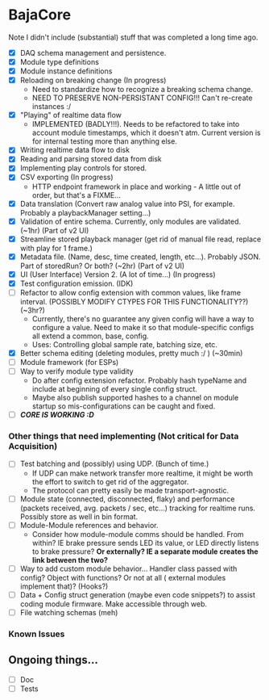 # BajaCore

Note I didn't include (substantial) stuff that was completed a long time ago.

- [x] DAQ schema management and persistence.
- [x] Module type definitions
- [x] Module instance definitions
- [x] Reloading on breaking change (In progress)
    - Need to standardize how to recognize a breaking schema change.
    - NEED TO PRESERVE NON-PERSISTANT CONFIG!!! Can't re-create instances :/
- [x] "Playing" of realtime data flow
    - IMPLEMENTED (BADLY!!!). Needs to be refactored to take into account module timestamps, which it doesn't atm.
      Current version is for internal testing more than anything else.
- [x] Writing realtime data flow to disk
- [x] Reading and parsing stored data from disk
- [x] Implementing play controls for stored.
- [x] CSV exporting (In progress)
    - HTTP endpoint framework in place and working - A little out of order, but that's a FIXME...
- [x] Data translation (Convert raw analog value into PSI, for example. Probably a playbackManager setting...)
- [x] Validation of entire schema. Currently, only modules are validated. (~1hr) (Part of v2 UI)
- [x] Streamline stored playback manager (get rid of manual file read, replace with play for 1 frame.)
- [x] Metadata file. (Name, desc, time created, length, etc...). Probably JSON. Part of storedRun? Or both? (~2hr) (Part
  of v2 UI)
- [x] UI (User Interface) Version 2. (A lot of time...) (In progress)
- [x] Test configuration emission. (IDK)
- [ ] Refactor to allow config extension with common values, like frame interval. (POSSIBLY MODIFY CTYPES FOR THIS
  FUNCTIONALITY??) (~3hr?)
    - Currently, there's no guarantee any given config will have a way to configure a value. Need to make it so that
      module-specific configs all extend a common, base, config.
    - Uses: Controlling global sample rate, batching size, etc.
- [x] Better schema editing (deleting modules, pretty much :/ ) (~30min)
- [ ] Module framework (for ESPs)
- [ ] Way to verify module type validity
    - Do after config extension refactor. Probably hash typeName and include at beginning of every single config struct.
    - Maybe also publish supported hashes to a channel on module startup so mis-configurations can be caught and fixed.
- [ ] ___CORE IS WORKING :D___

### Other things that need implementing (Not critical for Data Acquisition)

- [ ] Test batching and (possibly) using UDP. (Bunch of time.)
    - If UDP can make network transfer more realtime, it might be worth the effort to switch to get rid of the
      aggregator.
    - The protocol can pretty easily be made transport-agnostic.
- [ ] Module state (connected, disconnected, flaky) and performance (packets received, avg. packets / sec, etc...)
  tracking for realtime runs. Possibly store as well in bin format.
- [ ] Module-Module references and behavior.
    - Consider how module-module comms should be handled. From within? IE brake pressure sends LED its value, or LED
      directly listens to brake pressure? __Or externally? IE a separate module creates the link between the two?__
- [ ] Way to add custom module behavior... Handler class passed with config? Object with functions? Or not at all (
  external modules implement that)? (Hooks?)
- [ ] Data + Config struct generation (maybe even code snippets?) to assist coding module firmware. Make accessible
  through web.
- [ ] File watching schemas (meh)

### Known Issues

## Ongoing things...

- [ ] Doc
- [ ] Tests
